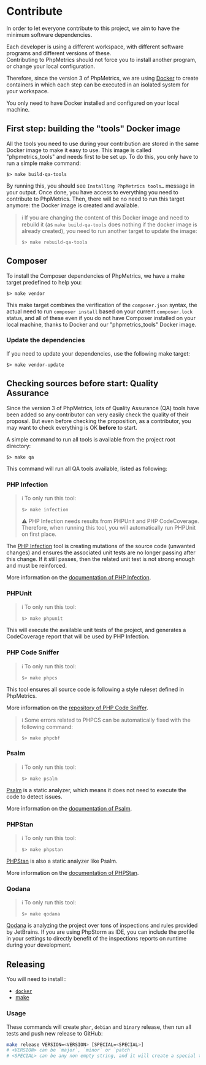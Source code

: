 # Contribute

In order to let everyone contribute to this project, we aim to have the minimum software dependencies.

Each developer is using a different workspace, with different software programs and different versions of these.  
Contributing to PhpMetrics should not force you to install another program, or change your local configuration.

Therefore, since the version 3 of PhpMetrics, we are using [Docker](https://docs.docker.com/get-docker/) to create 
containers in which each step can be executed in an isolated system for your workspace.

You only need to have Docker installed and configured on your local machine.

## First step: building the "tools" Docker image

All the tools you need to use during your contribution are stored in the same Docker image to make it easy to use.
This image is called "phpmetrics_tools" and needs first to be set up. To do this, you only have to run a simple make 
command:
```shell
$> make build-qa-tools
```
By running this, you should see `Installing PhpMetrics tools…` message in your output. Once done, you have access to
everything you need to contribute to PhpMetrics. Then, there will be no need to run this target anymore: the Docker 
image is created and available.

> :information_source: If you are changing the content of this Docker image and need to rebuild it (as 
> `make build-qa-tools` does nothing if the docker image is already created), you need to run another target
> to update the image:
> ```shell
> $> make rebuild-qa-tools
> ```

## Composer

To install the Composer dependencies of PhpMetrics, we have a make target predefined to help you:
```shell
$> make vendor
```
This make target combines the verification of the `composer.json` syntax, the actual need to run `composer install` 
based on your current `composer.lock` status, and all of these even if you do not have Composer installed on your local 
machine, thanks to Docker and our "phpmetrics_tools" Docker image. 

### Update the dependencies

If you need to update your dependencies, use the following make target:
```shell
$> make vendor-update
```

## Checking sources before start: Quality Assurance

Since the version 3 of PhpMetrics, lots of Quality Assurance (QA) tools have been added so any contributor can very 
easily check the quality of their proposal. But even before checking the proposition, as a contributor, you may want to
check everything is OK **before** to start.

A simple command to run all tools is available from the project root directory:
```shell
$> make qa
```

This command will run all QA tools available, listed as following:

### PHP Infection

> :information_source: To only run this tool:
> ```shell
> $> make infection
> ```
> :warning: PHP Infection needs results from PHPUnit and PHP CodeCoverage. Therefore, when running this tool, you will 
> automatically run PHPUnit on first place.

The [PHP Infection](https://github.com/infection/infection) tool is creating mutations of the source code (unwanted 
changes) and ensures the associated unit tests are no longer passing after this change. If it still passes, then the 
related unit test is not strong enough and must be reinforced.

More information on the [documentation of PHP Infection](https://infection.github.io/).

### PHPUnit

> :information_source: To only run this tool:
> ```shell
> $> make phpunit
> ```

This will execute the available unit tests of the project, and generates a CodeCoverage report that will be used by PHP 
Infection.

### PHP Code Sniffer

> :information_source: To only run this tool:
> ```shell
> $> make phpcs
> ```

This tool ensures all source code is following a style ruleset defined in PhpMetrics.

More information on the [repository of PHP Code Sniffer](https://github.com/squizlabs/PHP_CodeSniffer).

> :information_source: Some errors related to PHPCS can be automatically fixed with the following command:
> ```shell
> $> make phpcbf
> ```

### Psalm

> :information_source: To only run this tool:
> ```shell
> $> make psalm
> ```

[Psalm](https://github.com/vimeo/psalm) is a static analyzer, which means it does not need to execute the code to detect
issues.

More information on the [documentation of Psalm](https://psalm.dev/docs/).

### PHPStan

> :information_source: To only run this tool:
> ```shell
> $> make phpstan
> ```

[PHPStan](https://github.com/phpstan/phpstan) is also a static analyzer like Psalm.

More information on the [documentation of PHPStan](https://phpstan.org/user-guide/getting-started).

### Qodana

> :information_source: To only run this tool:
> ```shell
> $> make qodana
> ```

[Qodana](https://www.jetbrains.com/qodana/) is analyzing the project over tons of inspections and rules provided by 
JetBrains. If you are using PhpStorm as IDE, you can include the profile in your settings to directly benefit of the
inspections reports on runtime during your development.

## Releasing

You will need to install :

+ [`docker`](https://www.docker.com/)
+ [make](https://www.gnu.org/software/make/)

### Usage

These commands will create `phar`, `debian` and `binary` release,
then run all tests and push new release to GitHub:

```bash
make release VERSION=<VERSION> [SPECIAL=<SPECIAL>]
# <VERSION> can be `major`, `minor` or `patch`
# <SPECIAL> can be any non empty string, and it will create a special tag like "alpha" or "rc.1".
```
